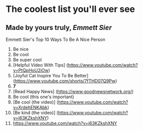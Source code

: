 # The coolest list you'll ever see
## Made by yours truly, *Emmett Sier*
Emmett Sier's Top 10 Ways To Be A Nice Person
1. Be nice
2. Be cool
3. Be super cool
4. [Helpful Video With Tips] (https://www.youtube.com/watch?v=PtQpHoU2iOw)
5. [Joyful Cat Inspire You To Be Better] (https://www.youtube.com/shorts/7fTHD07Q9Pw)
6. **7**
7. [Read Happy News] (https://www.goodnewsnetwork.org/)
8. Be cool (this one's important)
9. [Be cool (the video)] (https://www.youtube.com/watch?v=XrdehENKAbk)
10. [Be kind (the video)] (https://www.youtube.com/watch?v=i63KZkshXNY)
11. https://www.youtube.com/watch?v=i63KZkshXNY
